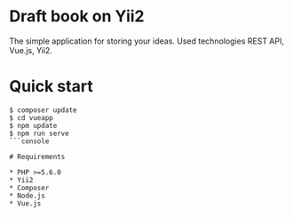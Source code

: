 # Draft book on Yii2

The simple application for storing your ideas. Used technologies REST API, Vue.js, Yii2.

# Quick start

```console
$ composer update
$ cd vueapp
$ npm update
$ npm run serve
```console

# Requirements

* PHP >=5.6.0
* Yii2
* Composer
* Node.js
* Vue.js
